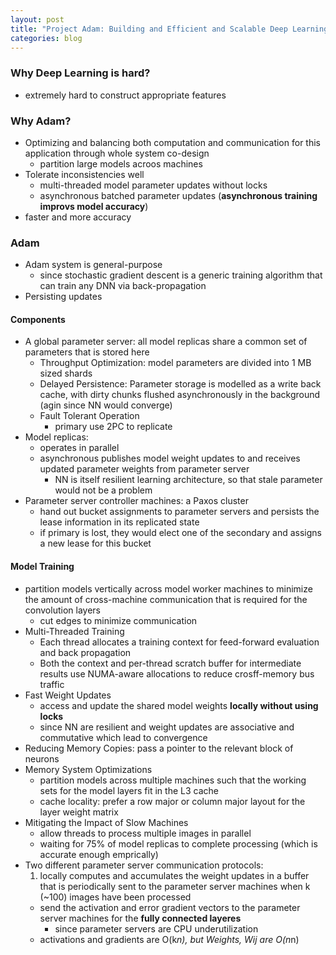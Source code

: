 ```yaml
---
layout: post
title: "Project Adam: Building and Efficient and Scalable Deep Learning Training System"
categories: blog
---
```


### Why Deep Learning is hard?
* extremely hard to construct appropriate features

### Why Adam?
* Optimizing and balancing both computation and communication for this application through whole system co-design
    * partition large models acroos machines
* Tolerate inconsistencies well
    * multi-threaded model parameter updates without locks
    * asynchronous batched parameter updates (**asynchronous training improvs model accuracy**)
* faster and more accuracy

### Adam
* Adam system is general-purpose
    * since stochastic gradient descent is a generic training algorithm that can train any DNN via back-propagation
* Persisting updates

#### Components
* A global parameter server: all model replicas share a common set of parameters that is stored here
    * Throughput Optimization: model parameters are divided into 1 MB sized shards
    * Delayed Persistence: Parameter storage is modelled as a write back cache, with dirty chunks flushed asynchronously in the background (agin since NN would converge)
    * Fault Tolerant Operation
        * primary use 2PC to replicate
* Model replicas:
    * operates in parallel
    * asynchronous publishes model weight updates to and receives updated parameter weights from parameter server
        * NN is itself resilient learning architecture, so that stale parameter would not be a problem
* Parameter server controller machines: a Paxos cluster
    * hand out bucket assignments to parameter servers and persists the lease information in its replicated state
    * if primary is lost, they would elect one of the secondary and assigns a new lease for this bucket

#### Model Training
* partition models vertically across model worker machines to minimize the amount of cross-machine communication that is required for the convolution layers
    * cut edges to minimize communication
* Multi-Threaded Training
    * Each thread allocates a training context for feed-forward evaluation and back propagation
    * Both the context and per-thread scratch buffer for intermediate results use NUMA-aware allocations to reduce crosff-memory bus traffic
* Fast Weight Updates
    * access and update the shared model weights **locally without using locks**
    * since NN are resilient and weight updates are associative and commutative which lead to convergence
* Reducing Memory Copies: pass a pointer to the relevant block of neurons
* Memory System Optimizations
    * partition models across multiple machines such that the working sets for the model layers fit in the L3 cache
    * cache locality: prefer a row major or column major layout for the layer weight matrix
* Mitigating the Impact of Slow Machines
    * allow threads to process multiple images in parallel
    * waiting for 75% of model replicas to complete processing (which is accurate enough emprically)
* Two different parameter server communication protocols:
    1. locally computes and accumulates the weight updates in a buffer that is periodically sent to the parameter server machines when k (~100) images have been processed
    - send the activation and error gradient vectors to the parameter server machines for the **fully connected layeres**
        * since parameter servers are CPU underutilization
	* activations and gradients are O(k*n), but Weights, Wij are O(n*n)